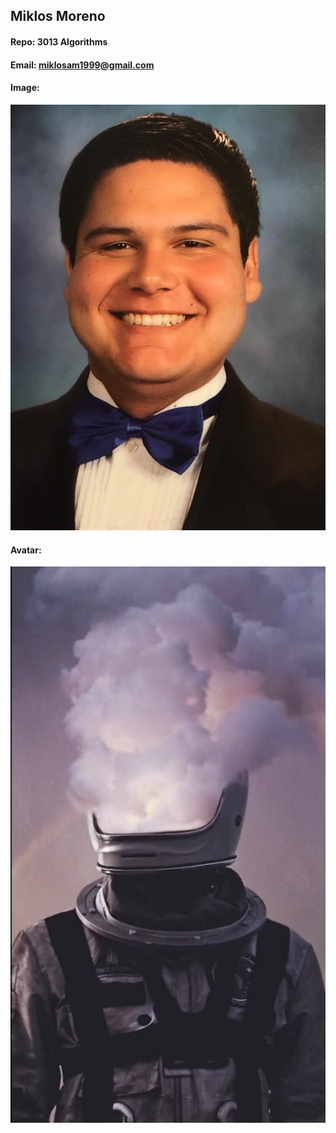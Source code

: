## Miklos Moreno
#### Repo: 3013 Algorithms 
#### Email: miklosam1999@gmail.com
#### Image:
![Me](https://github.com/2yep/2143-OOP-Moreno/blob/deda93b565050ef31e92b8508d2a2b60060e7271/IMG_0180.JPG)
#### Avatar:
![Avatar](https://github.com/2yep/2143-OOP-Moreno/blob/e63a375e7cd50e1cec4cb80494d215af906772f9/IMG_0234.jpg)